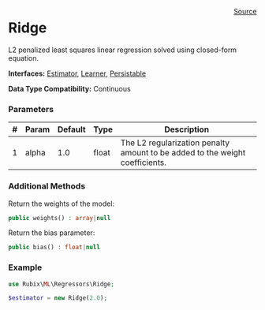<p><span style="float:right;"><a href="https://github.com/RubixML/RubixML/blob/master/src/Regressors/Ridge.php">Source</a></span></p>

# Ridge
L2 penalized least squares linear regression solved using closed-form equation.

**Interfaces:** [Estimator](#estimators), [Learner](#learner), [Persistable](#persistable)

**Data Type Compatibility:** Continuous

### Parameters
| # | Param | Default | Type | Description |
|---|---|---|---|---|
| 1 | alpha | 1.0 | float | The L2 regularization penalty amount to be added to the weight coefficients. |

### Additional Methods
Return the weights of the model:
```php
public weights() : array|null
```

Return the bias parameter:
```php
public bias() : float|null
```

### Example
```php
use Rubix\ML\Regressors\Ridge;

$estimator = new Ridge(2.0);
```